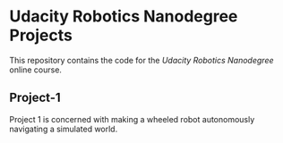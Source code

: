 # Udacity Robotics Nanodegree Projects

This repository contains the code for the *Udacity Robotics Nanodegree* online course.

## Project-1

Project 1 is concerned with making a wheeled robot autonomously navigating a simulated world.

